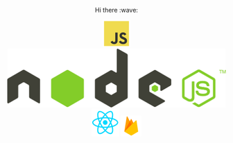 <p align="center"> Hi there :wave: </p>
<div align="center"> 
	<img src="JS.png"/>
	<img src="nodejs.png"/>
	<img src="ReactJs.png"/>
	<img src="firebase.png"/>
</div>